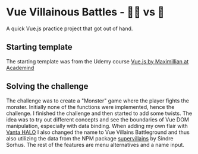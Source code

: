 # Vue Villainous Battles - 🦹‍♂️ vs 🦸
A quick Vue.js practice project that got out of hand. 

## Starting template
The starting template was from the Udemy course [Vue.js by Maximillian at Academind](https://www.udemy.com/course/vuejs-2-the-complete-guide/)

## Solving the challenge
The challenge was to create a "Monster" game where the player fights the monster. Initially none of the functions were implemented, hence the challenge. I finished the challenge and then started to add some twists. The idea was to try out different concepts and see the boundaries of Vue DOM manipulation, especially with data binding. When adding my own flair with [Vanta HALO](https://www.vantajs.com/?effect=halo#(amplitudeFactor:3,backgroundAlpha:1,backgroundColor:7606733,baseColor:13762815,color2:15918901,gyroControls:!f,minHeight:200,minWidth:200,mouseControls:!t,mouseEase:!t,ringFactor:1,rotationFactor:1,scale:1,scaleMobile:1,size:0.9,speed:1,touchControls:!t,xOffset:0,yOffset:0.22)) I also changed the name to Vue Villains Battleground and thus also utilizing the data from the NPM package [supervillains](https://www.npmjs.com/package/supervillains) by Sindre Sorhus. The rest of the features are menu alternatives and a name input.
